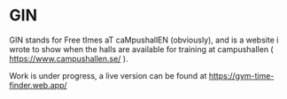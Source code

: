 # GIN
GIN stands for Free tImes aT caMpushallEN (obviously), and is a website i wrote to show when the halls are 
available for training at campushallen ( https://www.campushallen.se/ ). 

Work is under progress, a live version can be found at https://gym-time-finder.web.app/

